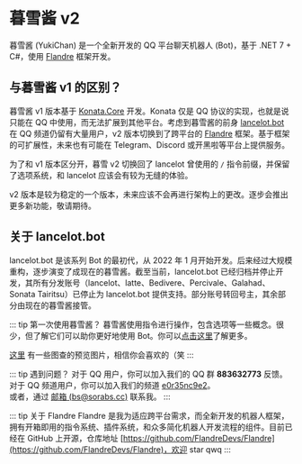 <VersionOutdated />

# 暮雪酱 v2

暮雪酱 (YukiChan) 是一个全新开发的 QQ 平台聊天机器人 (Bot)，基于 .NET 7 + C#，使用 [Flandre](https://github.com/FlandreDevs/Flandre) 框架开发。

## 与暮雪酱 v1 的区别？
暮雪酱 v1 版本基于 [Konata.Core](https://github.com/KonataDev/Konata.Core) 开发。Konata 仅是 QQ 协议的实现，也就是说只能在 QQ 中使用，而无法扩展到其他平台。考虑到暮雪酱的前身 [lancelot.bot](https://docs.sorabs.cc/lancelot/) 在 QQ 频道仍留有大量用户，v2 版本切换到了跨平台的 [Flandre](https://github.com/FlandreDevs/Flandre) 框架。基于框架的可扩展性，未来也有可能在 Telegram、Discord 或开黑啦等平台上提供服务。

为了和 v1 版本区分开，暮雪 v2 切换回了 lancelot 曾使用的 `/` 指令前缀，并保留了选项系统，和 lancelot 应该会有较为无缝的体验。

v2 版本是较为稳定的一个版本，未来应该不会再进行架构上的更改。逐步会推出更多新功能，敬请期待。

## 关于 lancelot.bot
lancelot.bot 是该系列 Bot 的最初代，从 2022 年 1 月开始开发。后来经过大规模重构，逐步演变了成现在的暮雪酱。截至当前，lancelot.bot 已经归档并停止开发，其所有分发账号（lancelot、latte、Bedivere、Percivale、Galahad、Sonata Tairitsu）已停止为 lancelot.bot 提供支持。部分账号转回号主，其余部分由现在的暮雪酱接管。

::: tip 第一次使用暮雪酱？
暮雪酱使用指令进行操作，包含选项等一些概念。很少，但了解它们可以助你更好地使用 Bot。你可以[点击这里](./intro.md)了解更多。

[这里](./gallery.md) 有一些图查的预览图片，相信你会喜欢的（笑
:::

::: tip 遇到问题？
对于 QQ 用户，你可以加入我们的 QQ 群 **883632773** 反馈。  
对于 QQ 频道用户，你可以加入我们的频道 [e0r35nc9e2](https://qun.qq.com/qqweb/qunpro/share?_wv=3&_wwv=128&appChannel=share&inviteCode=11UIUD&businessType=9&from=246610&biz=ka)。  
或者，通过 [邮箱 (bs@sorabs.cc)](mailto:bs@sorabs.cc) 联系我。
:::

::: tip 关于 Flandre
Flandre 是我为适应跨平台需求，而全新开发的机器人框架，拥有开箱即用的指令系统、插件系统，和众多简化机器人开发流程的组件。目前已经在 GitHub 上开源，仓库地址 [https://github.com/FlandreDevs/Flandre](https://github.com/FlandreDevs/Flandre)，欢迎 star qwq
:::

